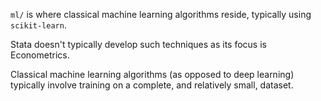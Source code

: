 `ml/` is where classical machine learning algorithms reside, typically using `scikit-learn`.

Stata doesn't typically develop such techniques as its focus is Econometrics.

Classical machine learning algorithms (as opposed to deep learning) typically involve training
on a complete, and relatively small, dataset.
